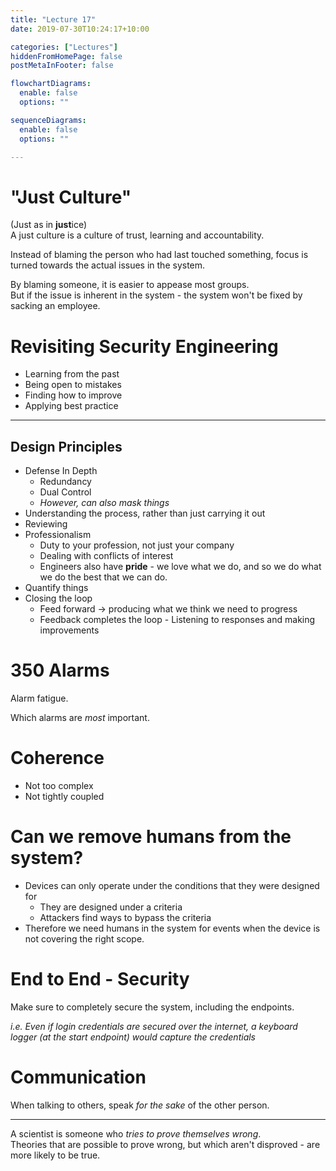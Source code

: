 ```yaml
---
title: "Lecture 17"
date: 2019-07-30T10:24:17+10:00

categories: ["Lectures"]
hiddenFromHomePage: false
postMetaInFooter: false

flowchartDiagrams:
  enable: false
  options: ""

sequenceDiagrams: 
  enable: false
  options: ""

---
```


# "Just Culture"

(Just as in **just**ice)  
A just culture is a culture of trust, learning and accountability.

Instead of blaming the person who had last touched something, focus is turned towards the actual issues in the system.  

By blaming someone, it is easier to appease most groups.  
But if the issue is inherent in the system - the system won't be fixed by sacking an employee.

# Revisiting Security Engineering

* Learning from the past
* Being open to mistakes
* Finding how to improve
* Applying best practice



---

## Design Principles

* Defense In Depth
  * Redundancy
  * Dual Control
  * _However, can also mask things_
* Understanding the process, rather than just carrying it out
* Reviewing
* Professionalism
  * Duty to your profession, not just your company
  * Dealing with conflicts of interest
  * Engineers also have **pride** - we love what we do, and so we do what we do the best that we can do.
* Quantify things
* Closing the loop
  * Feed forward -> producing what we think we need to progress
  * Feedback completes the loop - Listening to responses and making improvements

# 350 Alarms

Alarm fatigue.

Which alarms are _most_ important.

# Coherence

* Not too complex
* Not tightly coupled


# Can we remove humans from the system?

* Devices can only operate under the conditions that they were designed for
  * They are designed under a criteria
  * Attackers find ways to bypass the criteria
* Therefore we need humans in the system for events when the device is not covering the right scope.

# End to End - Security

Make sure to completely secure the system, including the endpoints.  

_i.e. Even if login credentials are secured over the internet, a keyboard logger (at the start endpoint) would capture the credentials_


<!-- TODO: Three Mile Island -->
<!-- TODO: Watch `The China Syndrome` -->

# Communication

When talking to others, speak _for the sake_ of the other person.

---

A scientist is someone who _tries to prove themselves wrong_.  
Theories that are possible to prove wrong, but which aren't disproved - are more likely to be true.  

